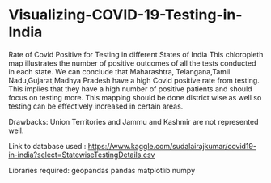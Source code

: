 # Visualizing-COVID-19-Testing-in-India
Rate of Covid Positive for Testing in different States of India
This chloropleth map illustrates the number of positive outcomes of all the tests conducted in each state. 
We can conclude that Maharashtra, Telangana,Tamil Nadu,Gujarat,Madhya Pradesh have a high Covid positive rate from testing. This implies that they have a high number of positive patients and should focus on testing more. 
This mapping should be done district wise as well so testing can be effectively increased in certain areas. 

Drawbacks: 
Union Territories and Jammu and Kashmir are not represented well.

Link to database used : 
https://www.kaggle.com/sudalairajkumar/covid19-in-india?select=StatewiseTestingDetails.csv

Libraries required:
geopandas
pandas
matplotlib
numpy
